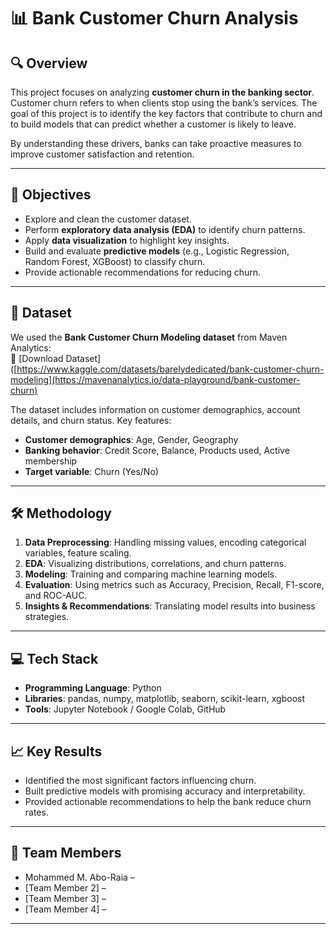 # 📊 Bank Customer Churn Analysis  

## 🔍 Overview  
This project focuses on analyzing **customer churn in the banking sector**. Customer churn refers to when clients stop using the bank’s services. The goal of this project is to identify the key factors that contribute to churn and to build models that can predict whether a customer is likely to leave.  

By understanding these drivers, banks can take proactive measures to improve customer satisfaction and retention.  

---

## 🎯 Objectives  
- Explore and clean the customer dataset.  
- Perform **exploratory data analysis (EDA)** to identify churn patterns.  
- Apply **data visualization** to highlight key insights.  
- Build and evaluate **predictive models** (e.g., Logistic Regression, Random Forest, XGBoost) to classify churn.  
- Provide actionable recommendations for reducing churn.  

---

## 📂 Dataset  
We used the **Bank Customer Churn Modeling dataset** from Maven Analytics:  
📌 [Download Dataset]([https://www.kaggle.com/datasets/barelydedicated/bank-customer-churn-modeling](https://mavenanalytics.io/data-playground/bank-customer-churn)  

The dataset includes information on customer demographics, account details, and churn status. Key features:  
- **Customer demographics**: Age, Gender, Geography  
- **Banking behavior**: Credit Score, Balance, Products used, Active membership  
- **Target variable**: Churn (Yes/No)  

---

## 🛠️ Methodology  
1. **Data Preprocessing**: Handling missing values, encoding categorical variables, feature scaling.  
2. **EDA**: Visualizing distributions, correlations, and churn patterns.  
3. **Modeling**: Training and comparing machine learning models.  
4. **Evaluation**: Using metrics such as Accuracy, Precision, Recall, F1-score, and ROC-AUC.  
5. **Insights & Recommendations**: Translating model results into business strategies.  

---

## 💻 Tech Stack  
- **Programming Language**: Python  
- **Libraries**: pandas, numpy, matplotlib, seaborn, scikit-learn, xgboost  
- **Tools**: Jupyter Notebook / Google Colab, GitHub  

---

## 📈 Key Results  
- Identified the most significant factors influencing churn.  
- Built predictive models with promising accuracy and interpretability.  
- Provided actionable recommendations to help the bank reduce churn rates.  

---

## 👥 Team Members  
- Mohammed M. Abo-Raia – 
- [Team Member 2] – 
- [Team Member 3] – 
- [Team Member 4] – 

---

